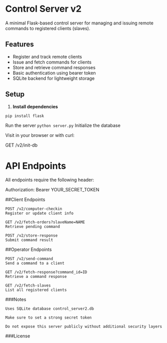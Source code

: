 # Control Server v2

A minimal Flask-based control server for managing and issuing remote commands to registered clients (slaves).

## Features

- Register and track remote clients
- Issue and fetch commands for clients
- Store and retrieve command responses
- Basic authentication using bearer token
- SQLite backend for lightweight storage

## Setup

1. **Install dependencies**

```bash
pip install flask
```
Run the server
```python server.py```
Initialize the database

Visit in your browser or with curl:

GET /v2/init-db

# API Endpoints

All endpoints require the following header:

Authorization: Bearer YOUR_SECRET_TOKEN

##Client Endpoints

    POST /v2/computer-checkin
    Register or update client info

    GET /v2/fetch-orders?slaveName=NAME
    Retrieve pending command

    POST /v2/store-response
    Submit command result

##Operator Endpoints

    POST /v2/send-command
    Send a command to a client

    GET /v2/fetch-response?command_id=ID
    Retrieve a command response

    GET /v2/fetch-slaves
    List all registered clients

###Notes

    Uses SQLite database control_server2.db

    Make sure to set a strong secret token

    Do not expose this server publicly without additional security layers

###License

